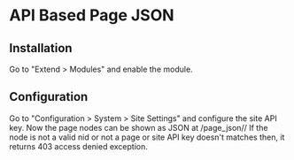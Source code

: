 # API Based Page JSON

## Installation
Go to "Extend > Modules" and enable the module.

## Configuration
Go to "Configuration > System > Site Settings" and configure the site API key.
Now the page nodes can be shown as JSON at /page_json/<SITEAPIKEY>/<NID>
If the node is not a valid nid or not a page or site API key doesn't matches then, it returns 403 access denied exception.